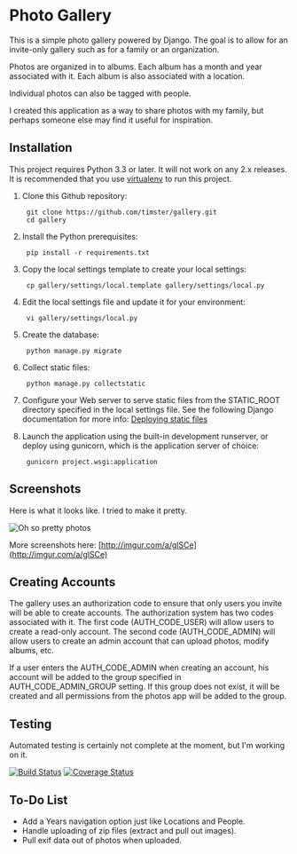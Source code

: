 # Photo Gallery

This is a simple photo gallery powered by Django. The goal is to allow for an
invite-only gallery such as for a family or an organization.

Photos are organized in to albums. Each album has a month and year
associated with it. Each album is also associated with a location.

Individual photos can also be tagged with people.

I created this application as a way to share photos with my family, but
perhaps someone else may find it useful for inspiration.

## Installation

This project requires Python 3.3 or later. It will not work on any 2.x releases.
It is recommended that you use [virtualenv](http://virtualenv.readthedocs.org/en/latest/)
to run this project.

1. Clone this Github repository:

        git clone https://github.com/timster/gallery.git
        cd gallery

2. Install the Python prerequisites:

        pip install -r requirements.txt

3. Copy the local settings template to create your local settings:

        cp gallery/settings/local.template gallery/settings/local.py

4. Edit the local settings file and update it for your environment:

        vi gallery/settings/local.py

5. Create the database:

        python manage.py migrate

6. Collect static files:

        python manage.py collectstatic

7. Configure your Web server to serve static files from the STATIC_ROOT
directory specified in the local settings file. See the following Django
documentation for more info:
[Deploying static files](https://docs.djangoproject.com/en/1.7/howto/static-files/deployment/)

6. Launch the application using the built-in development runserver, or deploy
using gunicorn, which is the application server of choice:

        gunicorn project.wsgi:application

## Screenshots

Here is what it looks like. I tried to make it pretty.

![Oh so pretty photos](http://i.imgur.com/3ydOHoD.jpg)

More screenshots here: [http://imgur.com/a/glSCe](http://imgur.com/a/glSCe)

## Creating Accounts

The gallery uses an authorization code to ensure that only users you invite
will be able to create accounts. The authorization system has two codes
associated with it. The first code (AUTH_CODE_USER) will allow users to create
a read-only account. The second code (AUTH_CODE_ADMIN) will allow users to
create an admin account that can upload photos, modify albums, etc.

If a user enters the AUTH_CODE_ADMIN when creating an account, his account will
be added to the group specified in AUTH_CODE_ADMIN_GROUP setting. If this group
does not exist, it will be created and all permissions from the photos app will
be added to the group.

## Testing

Automated testing is certainly not complete at the moment, but I'm working on it.

[![Build Status](https://img.shields.io/travis/timster/gallery.svg?style=flat-square)](https://travis-ci.org/timster/gallery)
[![Coverage Status](https://img.shields.io/coveralls/timster/gallery.svg?style=flat-square)](https://coveralls.io/r/timster/gallery)

## To-Do List

- Add a Years navigation option just like Locations and People.
- Handle uploading of zip files (extract and pull out images).
- Pull exif data out of photos when uploaded.
